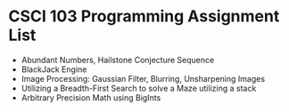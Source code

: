 # CSCI 103 Programming Assignment List 
- Abundant Numbers, Hailstone Conjecture Sequence 
- BlackJack Engine
- Image Processing: Gaussian Filter, Blurring, Unsharpening Images 
- Utilizing a Breadth-First Search to solve a Maze utilizing a stack
- Arbitrary Precision Math using BigInts
